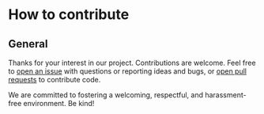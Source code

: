 # How to contribute

## General

Thanks for your interest in our project. Contributions are welcome. Feel free to [open an issue](https://github.com/dbsystel/streckenvideo-ontology/issues) with questions or reporting ideas and bugs, or [open pull requests](https://github.com/dbsystel/streckenvideo-ontology/pulls) to contribute code.

We are committed to fostering a welcoming, respectful, and harassment-free environment. Be kind!
